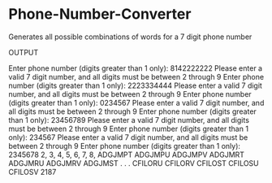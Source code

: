 # Phone-Number-Converter
Generates all possible combinations of words for a 7 digit phone number

OUTPUT

Enter phone number (digits greater than 1 only): 8142222222
Please enter a valid 7 digit number, and all digits must be between 2 through 9
Enter phone number (digits greater than 1 only): 2223334444
Please enter a valid 7 digit number, and all digits must be between 2 through 9
Enter phone number (digits greater than 1 only): 0234567
Please enter a valid 7 digit number, and all digits must be between 2 through 9
Enter phone number (digits greater than 1 only): 23456789
Please enter a valid 7 digit number, and all digits must be between 2 through 9
Enter phone number (digits greater than 1 only): 234567
Please enter a valid 7 digit number, and all digits must be between 2 through 9
Enter phone number (digits greater than 1 only): 2345678
2, 3, 4, 5, 6, 7, 8, ADGJMPT
ADGJMPU
ADGJMPV
ADGJMRT
ADGJMRU
ADGJMRV
ADGJMST
.
.
.
CFILORU
CFILORV
CFILOST
CFILOSU
CFILOSV
2187
